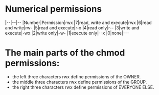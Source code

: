 # Numerical permissions
|--|--|--
|Number|Permission|rwx
|7|read, write and execute|rwx
|6|read and write|rw-
|5|read and execute|r-x
|4|read only|r--
|3|write and execute|-wx
|2|write only|-w-
|1|execute only|--x
|0|none|---

# The main parts of the chmod permissions:
- the left three characters rwx define permissions of the OWNER.
- the middle three characters rwx define permissions of the GROUP.
- the right three characters rwx define permissions of EVERYONE ELSE.
